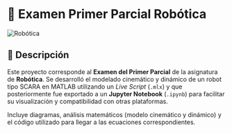# 🤖 Examen Primer Parcial Robótica

![Robótica](https://via.placeholder.com/1000x300.png?text=Examen+Primer+Parcial+Robótica)

## 📘 Descripción

Este proyecto corresponde al **Examen del Primer Parcial** de la asignatura de **Robótica**. Se desarrolló el modelado cinemático y dinámico de un robot tipo SCARA en MATLAB utilizando un *Live Script* (`.mlx`) y que posteriormente fue exportado a un **Jupyter Notebook** (`.ipynb`) para facilitar su visualización y compatibilidad con otras plataformas.

Incluye diagramas, análisis matemáticos (modelo cinemático y dinámico) y el código utilizado para llegar a las ecuaciones correspondientes.
